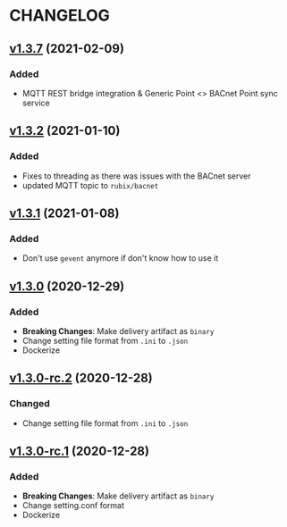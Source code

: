 # CHANGELOG

## [v1.3.7](https://github.com/NubeIO/rubix-bacnet-server/tree/v1.3.7) (2021-02-09)

### Added

- MQTT REST bridge integration & Generic Point <> BACnet Point sync service


## [v1.3.2](https://github.com/NubeIO/rubix-bacnet-server/tree/v1.3.2) (2021-01-10)

### Added

- Fixes to threading as there was issues with the BACnet server
- updated MQTT topic to `rubix/bacnet`

## [v1.3.1](https://github.com/NubeIO/rubix-bacnet-server/tree/v1.3.1) (2021-01-08)

### Added

- Don't use `gevent` anymore if don't know how to use it


## [v1.3.0](https://github.com/NubeIO/rubix-bacnet-server/tree/v1.3.0) (2020-12-29)

### Added

- **Breaking Changes**: Make delivery artifact as `binary`
- Change setting file format from `.ini` to `.json`
- Dockerize

## [v1.3.0-rc.2](https://github.com/NubeIO/rubix-bacnet-server/tree/v1.3.0-rc.2) (2020-12-28)

### Changed

- Change setting file format from `.ini` to `.json`

## [v1.3.0-rc.1](https://github.com/NubeIO/rubix-bacnet-server/tree/v1.3.0-rc.1) (2020-12-28)

### Added

- **Breaking Changes**: Make delivery artifact as `binary`
- Change setting.conf format
- Dockerize
